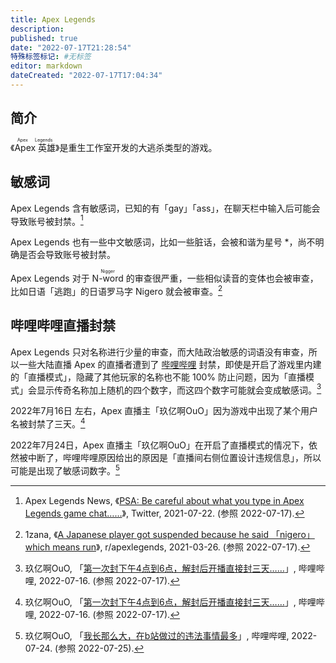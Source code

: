 ```yaml
---
title: Apex Legends
description:
published: true
date: "2022-07-17T21:28:54"
特殊标签标记: #无标签
editor: markdown
dateCreated: "2022-07-17T17:04:34"
---
```


## 简介

《<ruby>Apex 英雄<rp>(</rp><rt>Apex Legends</rt><rp>)</rp></ruby>》是重生工作室开发的大逃杀类型的游戏。

## 敏感词

Apex Legends 含有敏感词，已知的有「gay」「ass」，在聊天栏中输入后可能会导致账号被封禁。[^1418162833829867522]

[^1418162833829867522]: Apex Legends News, 《[PSA: Be careful about what you type in Apex Legends game chat……](https://web.archive.org/web/20210722105553/https://twitter.com/alphaINTEL/status/1418162833829867522)》, Twitter, 2021-07-22. (参照 2022-07-17).

Apex Legends 也有一些中文敏感词，比如一些脏话，会被和谐为星号 \*，尚不明确是否会导致账号被封禁。

Apex Legends 对于 <ruby>N-word<rp>(</rp><rt>Nigger</rt><rp>)</rp></ruby> 的审查很严重，一些相似读音的变体也会被审查，比如日语「逃跑」的日语罗马字 Nigero 就会被审查。[^mdggh6]

[^mdggh6]: 1zana, 《[A Japanese player got suspended because he said 「nigero」 which means run](https://web.archive.org/web/20220105051846/https://www.reddit.com/r/apexlegends/comments/mdggh6/a_japanese_player_got_suspended_because_he_said/)》, r/apexlegends, 2021-03-26. (参照 2022-07-17).

## 哔哩哔哩直播封禁

Apex Legends 只对名称进行少量的审查，而大陆政治敏感的词语没有审查，所以一些大陆直播 Apex 的直播者遭到了 [哔哩哔哩][] 封禁，即使是开启了游戏里内建的「直播模式」，隐藏了其他玩家的名称也不能 100% 防止问题，因为「直播模式」会显示传奇名称加上随机的四个数字，而这四个数字可能就会变成敏感词。[^dTnAe]

[哔哩哔哩]: /website/哔哩哔哩弹幕网.md

[^dTnAe]: 玖亿啊OuO, 「[第一次封下午4点到6点，解封后开播直接封三天……](https://archive.ph/dTnAe "https://t.bilibili.com/683496925316513813")」, 哔哩哔哩, 2022-07-16. (参照 2022-07-17).

2022年7月16日 左右，Apex 直播主「玖亿啊OuO」因为游戏中出现了某个用户名被封禁了三天。[^dTnAe]

2022年7月24日，Apex 直播主「玖亿啊OuO」在开启了直播模式的情况下，依然被中断了，哔哩哔哩原因给出的原因是「直播间右侧位置设计违规信息」，所以可能是出现了敏感词数字。[^QTIRY]

[^QTIRY]: 玖亿啊OuO, 「[我长那么大，在b站做过的违法事情最多](https://archive.ph/QTIRY "https://t.bilibili.com/686456011516543097")」, 哔哩哔哩, 2022-07-24. (参照 2022-07-25).
